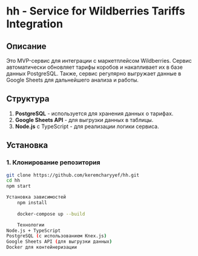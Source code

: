 # hh - Service for Wildberries Tariffs Integration

## Описание

Это MVP-сервис для интеграции с маркетплейсом Wildberries. Сервис автоматически обновляет тарифы коробов и накапливает их в базе данных PostgreSQL. Также, сервис регулярно выгружает данные в Google Sheets для дальнейшего анализа и работы.

## Структура

1. **PostgreSQL** - используется для хранения данных о тарифах.
2. **Google Sheets API** - для выгрузки данных в таблицы.
3. **Node.js** с TypeScript - для реализации логики сервиса.

## Установка

### 1. Клонирование репозитория

```bash
git clone https://github.com/keremcharyyef/hh.git
cd hh
npm start

Установка зависимостей
    npm install
    
    docker-compose up --build

    Технологии
Node.js + TypeScript
PostgreSQL (с использованием Knex.js)
Google Sheets API (для выгрузки данных)
Docker для контейнеризации
